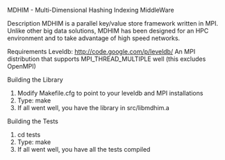 MDHIM - Multi-Dimensional Hashing Indexing MiddleWare


Description
MDHIM is a parallel key/value store framework written in MPI.  
Unlike other big data solutions, MDHIM has been designed for an HPC 
environment and to take advantage of high speed networks.


Requirements
Leveldb: http://code.google.com/p/leveldb/
An MPI distribution that supports MPI_THREAD_MULTIPLE well (this excludes OpenMPI)

Building the Library
1. Modify Makefile.cfg to point to your leveldb and MPI installations
2. Type: make
3. If all went well, you have the library in src/libmdhim.a

Building the Tests
1. cd tests
2. Type: make
3. If all went well, you have all the tests compiled

